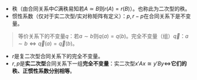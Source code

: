 - 秩（由合同关系中$C$满秩易知若$A\simeq B$则$r(A)=r(B)$）。也称此为二次型的秩。
- 惯性系数（仅对于实二次型/实对称矩阵有定义）：$p,r-p$在合同关系下是不变量。

> 等价关系下的不变量$q$：若$a\sim b$则$q(a)=q(b)$。完全不变量（组）$\vec{q}$：$a\sim b \iff \vec{q}(a)=\vec{q}(b)$。
- $r$是复二次型合同关系下的完全不变量。
- $r,p$是**实二次型**合同关系下一组**完全不变量**：实二次型$x'Ax\cong y'By \iff$**它们的秩、正惯性系数分别相等**。
